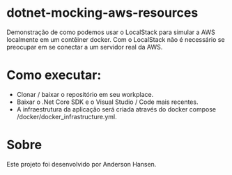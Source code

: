 # dotnet-mocking-aws-resources
Demonstração de como podemos usar o LocalStack para simular a AWS localmente em um contêiner docker. Com o LocalStack não é necessário se preocupar em se conectar a um servidor real da AWS.

# Como executar:
- Clonar / baixar o repositório em seu workplace.
- Baixar o .Net Core SDK e o Visual Studio / Code mais recentes.
- A infraestrutura da aplicação será criada através do docker compose /docker/docker_infrastructure.yml.

# Sobre
Este projeto foi desenvolvido por Anderson Hansen.

